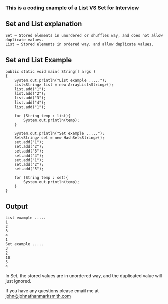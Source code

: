 ###  This is a coding example of a List VS Set for Interview

## Set and List explanation

    Set – Stored elements in unordered or shuffles way, and does not allow duplicate values.
    List – Stored elements in ordered way, and allow duplicate values.

## Set and List Example


    public static void main( String[] args )
    {
    	System.out.println("List example .....");
    	List<String> list = new ArrayList<String>();
        list.add("1");
        list.add("2");
        list.add("3");
        list.add("4");
        list.add("1");

        for (String temp : list){
        	System.out.println(temp);
        }

        System.out.println("Set example .....");
        Set<String> set = new HashSet<String>();
        set.add("1");
        set.add("2");
        set.add("3");
        set.add("4");
        set.add("1");
        set.add("2");
        set.add("5");

        for (String temp : set){
        	System.out.println(temp);
        }
    }


## Output

    List example .....
    1
    2
    3
    4
    1
    Set example .....
    3
    2
    10
    5
    4

In Set, the stored values are in unordered way, and the duplicated value will just ignored.

If you have any questions please email me at john@johnathanmarksmith.com